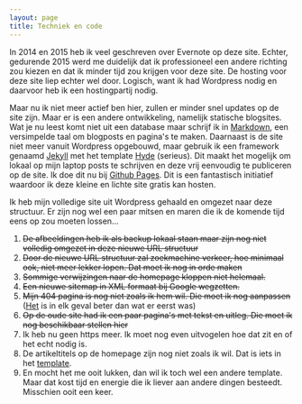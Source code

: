 ```yaml
---
layout: page
title: Techniek en code
---
```


In 2014 en 2015 heb ik veel geschreven over Evernote op deze site. Echter, gedurende 2015 werd me duidelijk dat ik professioneel  een andere richting zou kiezen en dat ik minder tijd zou krijgen voor deze site. De hosting voor deze site liep echter wel door. Logisch, want ik had Wordpress nodig en daarvoor heb ik een hostingpartij nodig.

Maar nu ik niet meer actief ben hier, zullen er minder snel updates op de site zijn. Maar er is een andere ontwikkeling, namelijk statische blogsites. Wat je nu leest komt niet uit een database maar schrijf ik in [Markdown](https://daringfireball.net/projects/markdown/syntax), een versimpelde taal om blogposts en pagina's te maken. Daarnaast is de site niet meer vanuit Wordpress opgebouwd, maar gebruik ik een framework genaamd [Jekyll](https://jekyllrb.com) met het template [Hyde](http://hyde.getpoole.com/) (serieus). Dit maakt het mogelijk om lokaal op mijn laptop posts te schrijven en deze vrij eenvoudig te publiceren op de site. Ik doe dit nu bij [Github Pages](https://pages.github.com/). Dit is een fantastisch initiatief waardoor ik deze kleine en lichte site gratis kan hosten.

Ik heb mijn volledige site uit Wordpress gehaald en omgezet naar deze structuur. Er zijn nog wel een paar mitsen en maren die ik de komende tijd eens op zou moeten lossen...

1. ~~De afbeeldingen heb ik als backup lokaal staan maar zijn nog niet volledig omgezet in deze nieuwe URL structuur~~
2. ~~Door de nieuwe URL structuur zal zoekmachine verkeer, hoe minimaal ook, niet meer lekker lopen. Dat moet ik nog in orde maken~~
4. ~~Sommige verwijzingen naar de homepage kloppen niet helemaal.~~
3. ~~Een nieuwe sitemap in XML formaat bij Google wegzetten.~~
4. ~~Mijn 404 pagina is nog niet zoals ik hem wil. Die moet ik nog aanpassen~~
([Het](/404) is in elk geval beter dan wat er eerst was)
5. ~~Op de oude site had ik een paar pagina's met tekst en uitleg. Die moet ik nog beschikbaar stellen hier~~
3. Ik heb nu geen https meer. Ik moet nog even uitvogelen hoe dat zit en of het echt nodig is.
3. De artikeltitels op de homepage zijn nog niet zoals ik wil. Dat is iets in het [template](http://hyde.getpoole.com/).
6. En mocht het me ooit lukken, dan wil ik toch wel een andere template. Maar dat kost tijd en energie die ik liever aan andere dingen besteedt. Misschien ooit een keer.
